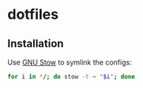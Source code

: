 # dotfiles

## Installation

Use [GNU Stow](https://www.gnu.org/software/stow/) to symlink the configs:

```bash
for i in */; do stow -t ~ "$i"; done
```

